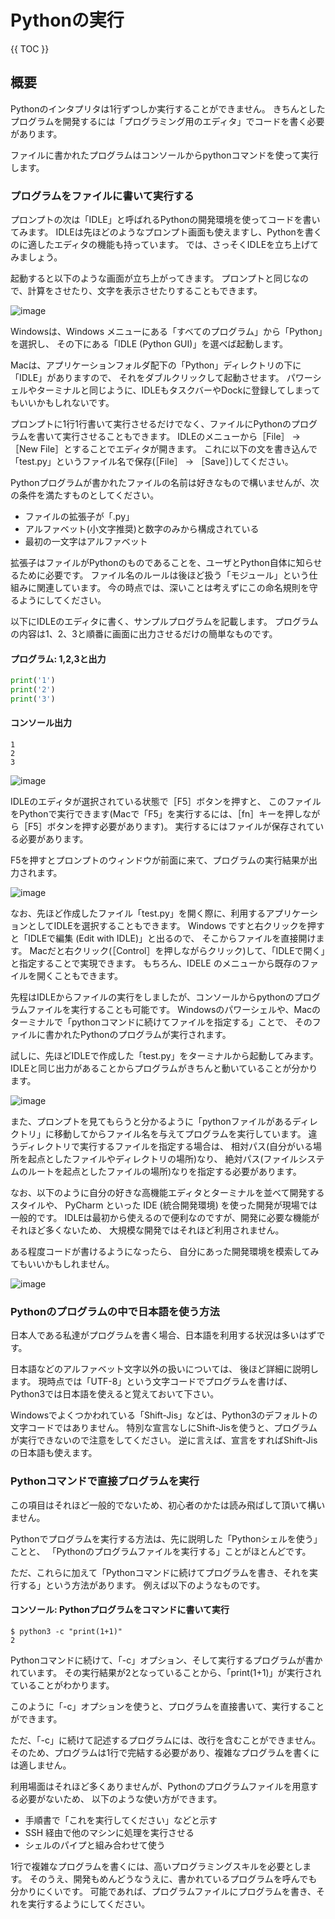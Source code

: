 # Pythonの実行

{{ TOC }}

## 概要

Pythonのインタプリタは1行ずつしか実行することができません。
きちんとしたプログラムを開発するには「プログラミング用のエディタ」でコードを書く必要があります。

ファイルに書かれたプログラムはコンソールからpythonコマンドを使って実行します。

### プログラムをファイルに書いて実行する

プロンプトの次は「IDLE」と呼ばれるPythonの開発環境を使ってコードを書いてみます。
IDLEは先ほどのようなプロンプト画面も使えますし、Pythonを書くのに適したエディタの機能も持っています。
では、さっそくIDLEを立ち上げてみましょう。

起動すると以下のような画面が立ち上がってきます。
プロンプトと同じなので、計算をさせたり、文字を表示させたりすることもできます。

![image](./0020_image/07.png)

Windowsは、Windows メニューにある「すべてのプログラム」から「Python」を選択し、
その下にある「IDLE (Python GUI)」を選べば起動します。

Macは、アプリケーションフォルダ配下の「Python」ディレクトリの下に「IDLE」がありますので、
それをダブルクリックして起動させます。
パワーシェルやターミナルと同じように、IDLEもタスクバーやDockに登録してしまってもいいかもしれないです。

プロンプトに1行1行書いて実行させるだけでなく、ファイルにPythonのプログラムを書いて実行させることもできます。
IDLEのメニューから［File］ -> ［New File］とすることでエディタが開きます。
これに以下の文を書き込んで「test.py」というファイル名で保存(［File］ -> ［Save］)してください。

Pythonプログラムが書かれたファイルの名前は好きなもので構いませんが、次の条件を満たすものとしてください。

* ファイルの拡張子が「.py」
* アルファベット(小文字推奨)と数字のみから構成されている
* 最初の一文字はアルファベット

拡張子はファイルがPythonのものであることを、ユーザとPython自体に知らせるために必要です。
ファイル名のルールは後ほど扱う「モジュール」という仕組みに関連しています。
今の時点では、深いことは考えずにこの命名規則を守るようにしてください。

以下にIDLEのエディタに書く、サンプルプログラムを記載します。
プログラムの内容は1、2、3と順番に画面に出力させるだけの簡単なものです。

#### プログラム: 1,2,3と出力

```python
print('1')
print('2')
print('3')
```

#### コンソール出力
```text
1
2
3
```

![image](./0020_image/08.png)


IDLEのエディタが選択されている状態で［F5］ボタンを押すと、
このファイルをPythonで実行できます(Macで「F5」を実行するには、［fn］キーを押しながら［F5］ボタンを押す必要があります)。
実行するにはファイルが保存されている必要があります。

F5を押すとプロンプトのウィンドウが前面に来て、プログラムの実行結果が出力されます。

![image](./0020_image/09.png)

なお、先ほど作成したファイル「test.py」を開く際に、利用するアプリケーションとしてIDLEを選択することもできます。
Windows ですと右クリックを押すと「IDLEで編集 (Edit with IDLE)」と出るので、
そこからファイルを直接開けます。
Macだと右クリック(［Control］を押しながらクリック)して、「IDLEで開く」と指定することで実現できます。
もちろん、IDELE のメニューから既存のファイルを開くこともできます。

先程はIDLEからファイルの実行をしましたが、コンソールからpythonのプログラムファイルを実行することも可能です。
Windowsのパワーシェルや、Macのターミナルで「pythonコマンドに続けてファイルを指定する」ことで、
そのファイルに書かれたPythonのプログラムが実行されます。

試しに、先ほどIDLEで作成した「test.py」をターミナルから起動してみます。
IDLEと同じ出力があることからプログラムがきちんと動いていることが分かります。

![image](./0020_image/10.png)

また、プロンプトを見てもらうと分かるように「pythonファイルがあるディレクトリ」に移動してからファイル名を与えてプログラムを実行しています。
違うディレクトリで実行するファイルを指定する場合は、
相対パス(自分がいる場所を起点としたファイルやディレクトリの場所)なり、
絶対パス(ファイルシステムのルートを起点としたファイルの場所)なりを指定する必要があります。

なお、以下のように自分の好きな高機能エディタとターミナルを並べて開発するスタイルや、
PyCharm といった IDE (統合開発環境) を使った開発が現場では一般的です。
IDLEは最初から使えるので便利なのですが、開発に必要な機能がそれほど多くないため、
大規模な開発ではそれほど利用されません。

ある程度コードが書けるようになったら、
自分にあった開発環境を模索してみてもいいかもしれません。

![image](./0020_image/11.png)


### Pythonのプログラムの中で日本語を使う方法

日本人である私達がプログラムを書く場合、日本語を利用する状況は多いはずです。

日本語などのアルファベット文字以外の扱いについては、
後ほど詳細に説明します。
現時点では「UTF-8」という文字コードでプログラムを書けば、
Python3では日本語を使えると覚えておいて下さい。

Windowsでよくつかわれている「Shift-Jis」などは、Python3のデフォルトの文字コードではありません。
特別な宣言なしにShift-Jisを使うと、プログラムが実行できないので注意をしてください。
逆に言えば、宣言をすればShift-Jisの日本語も使えます。


### Pythonコマンドで直接プログラムを実行

この項目はそれほど一般的でないため、初心者のかたは読み飛ばして頂いて構いません。

Pythonでプログラムを実行する方法は、先に説明した「Pythonシェルを使う」ことと、
「Pythonのプログラムファイルを実行する」ことがほとんどです。

ただ、これらに加えて「Pythonコマンドに続けてプログラムを書き、それを実行する」という方法があります。
例えば以下のようなものです。


#### コンソール: Pythonプログラムをコマンドに書いて実行

```text
$ python3 -c "print(1+1)"
2
```

Pythonコマンドに続けて、「-c」オプション、そして実行するプログラムが書かれています。
その実行結果が2となっていることから、「print(1+1)」が実行されていることがわかります。

このように「-c」オプションを使うと、プログラムを直接書いて、実行することができます。

ただ、「-c」に続けて記述するプログラムには、改行を含むことができません。
そのため、プログラムは1行で完結する必要があり、複雑なプログラムを書くには適しません。

利用場面はそれほど多くありませんが、Pythonのプログラムファイルを用意する必要がないため、
以下のような使い方ができます。

* 手順書で「これを実行してください」などと示す
* SSH 経由で他のマシンに処理を実行させる
* シェルのパイプと組み合わせて使う

1行で複雑なプログラムを書くには、高いプログラミングスキルを必要とします。
そのうえ、開発もめんどうなうえに、書かれているプログラムを呼んでも分かりにくいです。
可能であれば、プログラムファイルにプログラムを書き、それを実行するようにしてください。
